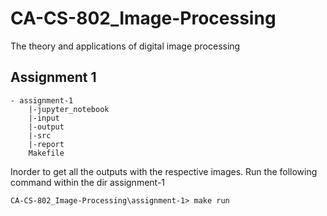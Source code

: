 # CA-CS-802_Image-Processing
The theory and applications of digital image processing
## Assignment 1 

```
- assignment-1
    |-jupyter_notebook
    |-input
    |-output
    |-src
    |-report
    Makefile
```
Inorder to get all the outputs with the respective images. Run the following command within the dir assignment-1
```
CA-CS-802_Image-Processing\assignment-1> make run
```

